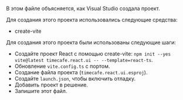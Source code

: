 В этом файле объясняется, как Visual Studio создала проект.

Для создания этого проекта использовались следующие средства:
- create-vite

Для создания этого проекта были использованы следующие шаги:
- Создайте проект React с помощью create-vite: `npm init --yes vite@latest timecafe.react.ui -- --template=react-ts`.
- Обновление `vite.config.ts` с портом.
- Создание файла проекта (`timecafe.react.ui.esproj`).
- Создайте `launch.json`, чтобы включить отладку.
- Добавить проект в решение.
- Запишите этот файл.
